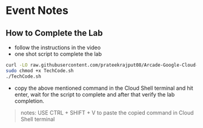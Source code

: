 # Event Notes

## How to Complete the Lab
- follow the instructions in the video
- one shot script to complete the lab

```bash
curl -LO raw.githubusercontent.com/prateekrajput08/Arcade-Google-Cloud-Labs/refs/heads/main/Google%20Cloud%20Storage%20-%20Bucket%20Lock/TechCode.sh
sudo chmod +x TechCode.sh 
./TechCode.sh

```
- copy the above mentioned command in the Cloud Shell terminal and hit enter, wait for the script to complete and after that verify the lab completion.

> notes: USE CTRL + SHIFT + V to paste the copied command in Cloud Shell terminal